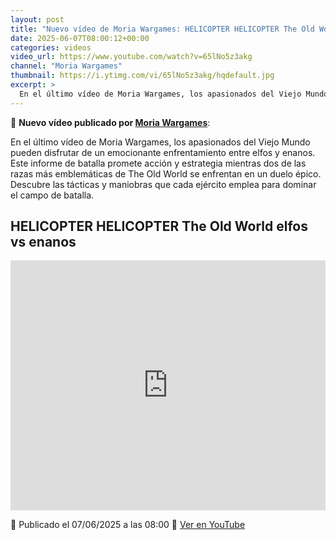 ```yaml
---
layout: post
title: "Nuevo vídeo de Moria Wargames: HELICOPTER HELICOPTER The Old World elfos vs enanos"
date: 2025-06-07T08:00:12+00:00
categories: videos
video_url: https://www.youtube.com/watch?v=65lNo5z3akg
channel: "Moria Wargames"
thumbnail: https://i.ytimg.com/vi/65lNo5z3akg/hqdefault.jpg
excerpt: >
  En el último vídeo de Moria Wargames, los apasionados del Viejo Mundo pueden disfrutar de un emocionante enfrentamiento entre elfos y enanos. Este informe de batalla promete acción y estrategia mientras dos de las razas más emblemáticas de The Old World se enfrentan en un duelo épico. Descubre las tácticas y maniobras que cada ejército emplea para dominar el campo de batalla.
---
```


🎥 **Nuevo vídeo publicado por [Moria Wargames](https://www.youtube.com/channel/UCcQsRY8wmVbBjtrnhWuL9pQ)**:

En el último vídeo de Moria Wargames, los apasionados del Viejo Mundo pueden disfrutar de un emocionante enfrentamiento entre elfos y enanos. Este informe de batalla promete acción y estrategia mientras dos de las razas más emblemáticas de The Old World se enfrentan en un duelo épico. Descubre las tácticas y maniobras que cada ejército emplea para dominar el campo de batalla.

## HELICOPTER HELICOPTER The Old World elfos vs enanos

<iframe width="100%" height="400" src="https://www.youtube.com/embed/65lNo5z3akg" frameborder="0" allowfullscreen></iframe>

📅 Publicado el 07/06/2025 a las 08:00
🔗 [Ver en YouTube](https://www.youtube.com/watch?v=65lNo5z3akg)
